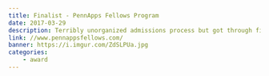 ```yaml
---
title: Finalist - PennApps Fellows Program
date: 2017-03-29
description: Terribly unorganized admissions process but got through first round. This program is basically dead now.
link: //www.pennappsfellows.com/
banner: https://i.imgur.com/ZdSLPUa.jpg
categories:
    - award
---
```

